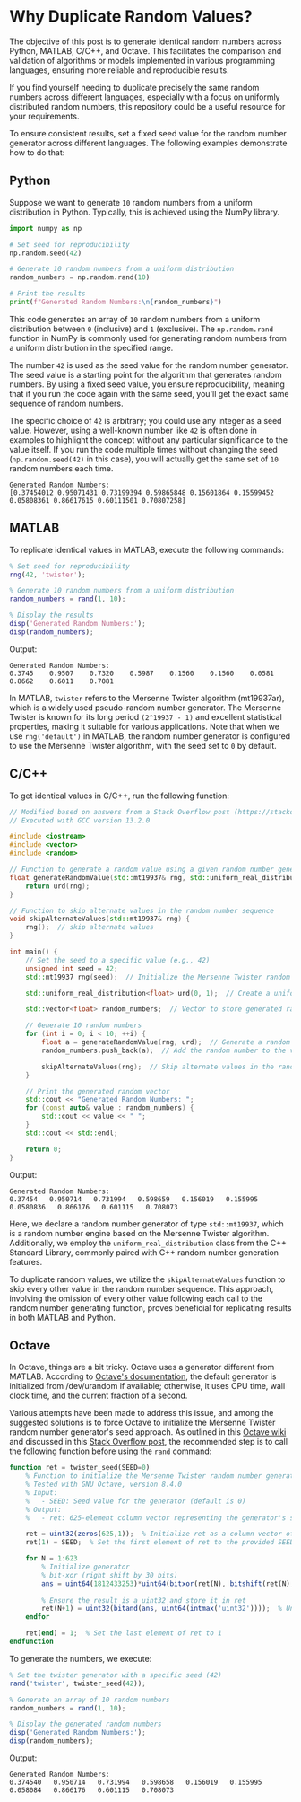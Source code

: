# Why Duplicate Random Values?
The objective of this post is to generate identical random numbers across Python, MATLAB, C/C++, and Octave. This facilitates the comparison and validation of algorithms or models implemented in various programming languages, ensuring more reliable and reproducible results.

If you find yourself needing to duplicate precisely the same random numbers across different languages, especially with a focus on uniformly distributed random numbers, this repository could be a useful resource for your requirements.

To ensure consistent results, set a fixed seed value for the random number generator across different languages. The following examples demonstrate how to do that:

## Python

Suppose we want to generate ```10``` random numbers from a uniform distribution in Python. Typically, this is achieved using the NumPy library.

```python
import numpy as np

# Set seed for reproducibility
np.random.seed(42)

# Generate 10 random numbers from a uniform distribution
random_numbers = np.random.rand(10)

# Print the results
print(f"Generated Random Numbers:\n{random_numbers}")
```
This code generates an array of ``10`` random numbers from a uniform distribution between ``0`` (inclusive) and ``1`` (exclusive). The ``np.random.rand`` function in NumPy is commonly used for generating random numbers from a uniform distribution in the specified range. 

The number ``42`` is used as the seed value for the random number generator. The seed value is a starting point for the algorithm that generates random numbers. By using a fixed seed value, you ensure reproducibility, meaning that if you run the code again with the same seed, you'll get the exact same sequence of random numbers.

The specific choice of ``42`` is arbitrary; you could use any integer as a seed value. However, using a well-known number like ``42`` is often done in examples to highlight the concept without any particular significance to the value itself. If you run the code multiple times without changing the seed (``np.random.seed(42)`` in this case), you will actually get the same set of ``10`` random numbers each time. 

```
Generated Random Numbers:
[0.37454012 0.95071431 0.73199394 0.59865848 0.15601864 0.15599452 0.05808361 0.86617615 0.60111501 0.70807258]
````

## MATLAB
To replicate identical values in MATLAB, execute the following commands:

```Matlab
% Set seed for reproducibility
rng(42, 'twister');

% Generate 10 random numbers from a uniform distribution
random_numbers = rand(1, 10);

% Display the results
disp('Generated Random Numbers:');
disp(random_numbers);
```

Output: 
```
Generated Random Numbers:
0.3745    0.9507    0.7320    0.5987    0.1560    0.1560    0.0581    0.8662    0.6011    0.7081
````

In MATLAB, ``twister`` refers to the Mersenne Twister algorithm (mt19937ar), which is a widely used pseudo-random number generator. The Mersenne Twister is known for its long period ``(2^19937 - 1)`` and excellent statistical properties, making it suitable for various applications. Note that when we use ``rng('default')`` in MATLAB, the random number generator is configured to use the Mersenne Twister algorithm, with the seed set to ``0`` by default.

## C/C++
To get identical values in C/C++, run the following function:

```C++
// Modified based on answers from a Stack Overflow post (https://stackoverflow.com/questions/24199376/matlab-rand-and-c-rand)
// Executed with GCC version 13.2.0

#include <iostream>
#include <vector>
#include <random>

// Function to generate a random value using a given random number generator and distribution
float generateRandomValue(std::mt19937& rng, std::uniform_real_distribution<float>& urd) {
    return urd(rng);
}

// Function to skip alternate values in the random number sequence
void skipAlternateValues(std::mt19937& rng) {
    rng();  // skip alternate values
}

int main() {
    // Set the seed to a specific value (e.g., 42)
    unsigned int seed = 42;
    std::mt19937 rng(seed);  // Initialize the Mersenne Twister random number generator with the specified seed

    std::uniform_real_distribution<float> urd(0, 1);  // Create a uniform real distribution between 0 and 1

    std::vector<float> random_numbers;  // Vector to store generated random numbers

    // Generate 10 random numbers
    for (int i = 0; i < 10; ++i) {
        float a = generateRandomValue(rng, urd);  // Generate a random number
        random_numbers.push_back(a);  // Add the random number to the vector

        skipAlternateValues(rng);  // Skip alternate values in the random number sequence
    }

    // Print the generated random vector
    std::cout << "Generated Random Numbers: ";
    for (const auto& value : random_numbers) {
        std::cout << value << " ";
    }
    std::cout << std::endl;

    return 0;
}

```
Output:
```
Generated Random Numbers:
0.37454   0.950714   0.731994   0.598659   0.156019   0.155995   0.0580836   0.866176   0.601115   0.708073
```
Here, we declare a random number generator of type ``std::mt19937``, which is a random number engine based on the Mersenne Twister algorithm. Additionally, we employ the ``uniform_real_distribution`` class from the C++ Standard Library, commonly paired with C++ random number generation features. 

To duplicate random values, we utilize the ``skipAlternateValues`` function to skip every other value in the random number sequence. This approach, involving the omission of every other value following each call to the random number generating function, proves beneficial for replicating results in both MATLAB and Python.

## Octave
In Octave, things are a bit tricky. Octave uses a generator different from MATLAB. According to [Octave's documentation](https://octave.sourceforge.io/octave/function/rand.html), the default generator is initialized from /dev/urandom if available; otherwise, it uses CPU time, wall clock time, and the current fraction of a second.

Various attempts have been made to address this issue, and among the suggested solutions is to force Octave to initialize the Mersenne Twister random number generator's seed approach. As outlined in this [Octave wiki](https://wiki.octave.org/User:Markuman) and discussed in this [Stack Overflow post](https://stackoverflow.com/questions/71845642/rngdefault-for-rand-function-in-matlab-vs-octave), the recommended step is to call the following function before using the ``rand`` command: 

```Octave
function ret = twister_seed(SEED=0)
    % Function to initialize the Mersenne Twister random number generator seed
    % Tested with GNU Octave, version 8.4.0
    % Input:
    %   - SEED: Seed value for the generator (default is 0)
    % Output:
    %   - ret: 625-element column vector representing the generator's state

    ret = uint32(zeros(625,1));  % Initialize ret as a column vector of 625 zeros
    ret(1) = SEED;  % Set the first element of ret to the provided SEED value

    for N = 1:623
        % Initialize generator
        % bit-xor (right shift by 30 bits)
        ans = uint64(1812433253)*uint64(bitxor(ret(N), bitshift(ret(N), -30))) + N;
        
        % Ensure the result is a uint32 and store it in ret
        ret(N+1) = uint32(bitand(ans, uint64(intmax('uint32'))));  % Untempered numbers
    endfor

    ret(end) = 1;  % Set the last element of ret to 1
endfunction

```
To generate the numbers, we execute:

```Octave
% Set the twister generator with a specific seed (42)
rand('twister', twister_seed(42));

% Generate an array of 10 random numbers
random_numbers = rand(1, 10);

% Display the generated random numbers
disp('Generated Random Numbers:');
disp(random_numbers);
```
Output:
```
Generated Random Numbers:
0.374540   0.950714   0.731994   0.598658   0.156019   0.155995   0.058084   0.866176   0.601115   0.708073
```







